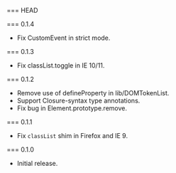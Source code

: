 === HEAD

=== 0.1.4

* Fix CustomEvent in strict mode.

=== 0.1.3

* Fix classList.toggle in IE 10/11.

=== 0.1.2

* Remove use of defineProperty in lib/DOMTokenList.
* Support Closure-syntax type annotations.
* Fix bug in Element.prototype.remove.

=== 0.1.1

* Fix `classList` shim in Firefox and IE 9.

=== 0.1.0

* Initial release.
